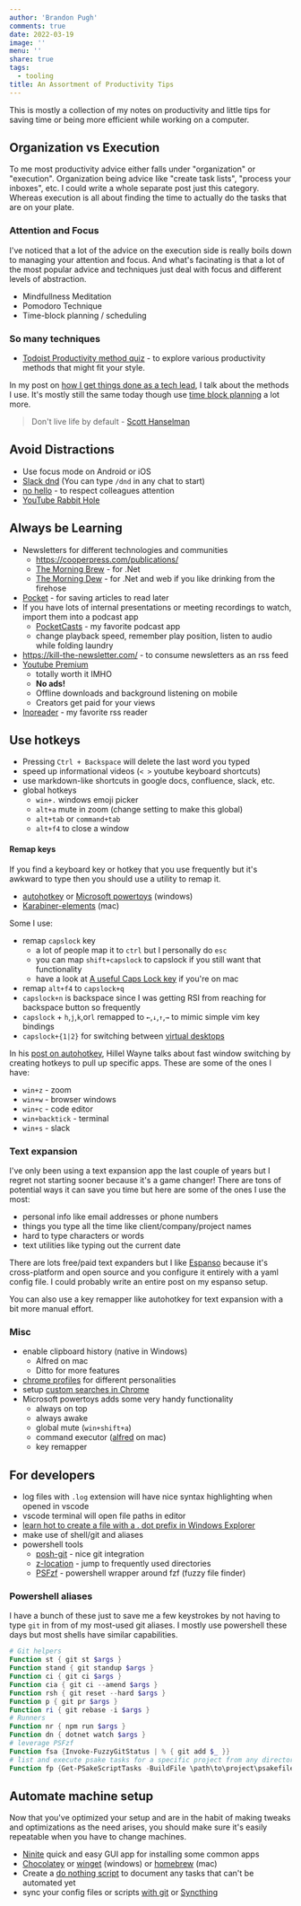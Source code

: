 ```yaml
---
author: 'Brandon Pugh'
comments: true
date: 2022-03-19
image: ''
menu: ''
share: true
tags:
  - tooling
title: An Assortment of Productivity Tips
---
```


This is mostly a collection of my notes on productivity and little tips for saving time or being more efficient while working on a computer.

## Organization vs Execution

To me most productivity advice either falls under "organization" or "execution". Organization being advice like "create task lists", "process your inboxes", etc. I could write a whole separate post just this category. Whereas execution is all about finding the time to actually do the tasks that are on your plate.

### Attention and Focus

I've noticed that a lot of the advice on the execution side is really boils down to managing your attention and focus.
And what's facinating is that a lot of the most popular advice and techniques just deal with focus and different levels of abstraction.

- Mindfullness Meditation
- Pomodoro Technique
- Time-block planning / scheduling

### So many techniques

- [Todoist Productivity method quiz](https://todoist.com/productivity-methods) - to explore various productivity methods that might fit your style.

In my post on [how I get things done as a tech lead](https://www.brandonpugh.com/blog/2019/08/getting-things-done-as-team-lead/), I talk about the methods I use. It's mostly still the same today though use [time block planning](https://www.calnewport.com/blog/2013/12/21/deep-habits-the-importance-of-planning-every-minute-of-your-work-day/) a lot more.

> Don't live life by default - [Scott Hanselman](https://www.hanselman.com/blog/relationship-hacks-mindfulness-dont-live-your-life-by-default)

## Avoid Distractions

- Use focus mode on Android or iOS
- [Slack dnd](https://slack.com/help/articles/214908388-Pause-notifications-with-Do-Not-Disturb) (You can type `/dnd` in any chat to start)
- [no hello](https://nohello.net/) - to respect colleagues attention
- [YouTube Rabbit Hole](https://chrome.google.com/webstore/detail/youtube-rabbit-hole/nlddakjbmpidooplakalfoogdincflfh)

## Always be Learning

- Newsletters for different technologies and communities
  - https://cooperpress.com/publications/
  - [The Morning Brew](https://blog.cwa.me.uk/) - for .Net
  - [The Morning Dew](https://www.alvinashcraft.com/) - for .Net and web if you like drinking from the firehose
- [Pocket](https://getpocket.com) - for saving articles to read later
- If you have lots of internal presentations or meeting recordings to watch, import them into a podcast app
  - [PocketCasts](https://www.pocketcasts.com/) - my favorite podcast app
  - change playback speed, remember play position, listen to audio while folding laundry
- https://kill-the-newsletter.com/ - to consume newsletters as an rss feed
- [Youtube Premium](https://www.youtube.com/premium)
  - totally worth it IMHO
  - **No ads!**
  - Offline downloads and background listening on mobile
  - Creators get paid for your views
- [Inoreader](https://www.inoreader.com/) - my favorite rss reader

## Use hotkeys

- Pressing `Ctrl + Backspace` will delete the last word you typed
- speed up informational videos (`< >` youtube keyboard shortcuts)
- use markdown-like shortcuts in google docs, confluence, slack, etc.
- global hotkeys
  - `win+.` windows emoji picker
  - `alt+a` mute in zoom (change setting to make this global)
  - `alt+tab` or `command+tab`
  - `alt+f4` to close a window

#### Remap keys

If you find a keyboard key or hotkey that you use frequently but it's awkward to type then you should use a utility to remap it.

- [autohotkey](https://www.autohotkey.com/) or [Microsoft powertoys](https://docs.microsoft.com/en-us/windows/powertoys/) (windows)
- [Karabiner-elements](https://karabiner-elements.pqrs.org/) (mac)

Some I use:

- remap `capslock` key
  - a lot of people map it to `ctrl` but I personally do `esc`
  - you can map `shift+capslock` to capslock if you still want that functionality
  - have a look at [A useful Caps Lock key](https://brettterpstra.com/2012/12/08/a-useful-caps-lock-key/) if you're on mac
- remap `alt+f4` to `capslock+q`
- `capslock+n` is backspace since I was getting RSI from reaching for backspace button so frequently
- `capslock` + `h`,`j`,`k`,or`l` remapped to `←`,`↓`,`↑`,`→` to mimic simple vim key bindings <!-- found these unicode arrows here: https://unicode.org/charts/nameslist/n_2190.html -->
- `capslock+{1|2}` for switching between [virtual desktops](https://www.howtogeek.com/197625/how-to-use-virtual-desktops-in-windows-10)

In his [post on autohotkey](https://www.hillelwayne.com/post/ahk/), Hillel Wayne talks about fast window switching by creating hotkeys to pull up specific apps. These are some of the ones I have:

- `win+z` - zoom
- `win+w` - browser windows
- `win+c` - code editor
- `win+backtick` - terminal
- `win+s` - slack

### Text expansion

I've only been using a text expansion app the last couple of years but I regret not starting sooner because it's a game changer!
There are tons of potential ways it can save you time but here are some of the ones I use the most:

- personal info like email addresses or phone numbers
- things you type all the time like client/company/project names
- hard to type characters or words
- text utilities like typing out the current date

There are lots free/paid text expanders but I like [Espanso](https://espanso.org/) because it's cross-platform and open source and you configure it entirely with a yaml config file. I could probably write an entire post on my espanso setup.

You can also use a key remapper like autohotkey for text expansion with a bit more manual effort.

### Misc

- enable clipboard history (native in Windows)
  - Alfred on mac
  - Ditto for more features
- [chrome profiles](https://support.google.com/a/users/answer/9310144?hl=en) for different personalities
- setup [custom searches in Chrome](https://zapier.com/blog/add-search-engine-to-chrome/)
- Microsoft powertoys adds some very handy functionality
  - always on top
  - always awake
  - global mute (`win+shift+a`)
  - command executor ([alfred](https://www.alfredapp.com/) on mac)
  - key remapper

## For developers

- log files with `.log` extension will have nice syntax highlighting when opened in vscode
- vscode terminal will open file paths in editor
- [learn hot to create a file with a . dot prefix in Windows Explorer](https://www.hanselman.com/blog/how-to-create-a-file-with-a-dot-prefix-in-windows-explorer)
- make use of shell/git and aliases
- powershell tools
  - [posh-git](https://github.com/dahlbyk/posh-git) - nice git integration
  - [z-location](https://github.com/vors/ZLocation) - jump to frequently used directories
  - [PSFzf](https://github.com/kelleyma49/PSFzf) - powershell wrapper around fzf (fuzzy file finder)

### Powershell aliases

I have a bunch of these just to save me a few keystrokes by not having to type `git` in from of my most-used git aliases.
I mostly use powershell these days but most shells have similar capabilities.

```powershell
# Git helpers
Function st { git st $args }
Function stand { git standup $args }
Function ci { git ci $args }
Function cia { git ci --amend $args }
Function rsh { git reset --hard $args }
Function p { git pr $args }
Function ri { git rebase -i $args }
# Runners
Function nr { npm run $args }
Function dn { dotnet watch $args }
# leverage PSFzf
Function fsa {Invoke-FuzzyGitStatus | % { git add $_ }}
# list and execute psake tasks for a specific project from any directory
Function fp {Get-PSakeScriptTasks -BuildFile \path\to\project\psakefile.ps1 | Invoke-Fzf | % { Invoke-PSake $_ }}
```

## Automate machine setup

Now that you've optimized your setup and are in the habit of making tweaks and optimizations as the need arises, you should make sure it's easily repeatable when you have to change machines.

- [Ninite](https://ninite.com/) quick and easy GUI app for installing some common apps
- [Chocolatey](https://chocolatey.org/) or [winget](https://docs.microsoft.com/en-us/windows/package-manager/winget/) (windows) or [homebrew](https://brew.sh/) (mac)
- Create a [do nothing script](https://blog.danslimmon.com/2019/07/15/do-nothing-scripting-the-key-to-gradual-automation/) to document any tasks that can't be automated yet
- sync your config files or scripts [with git](https://www.atlassian.com/git/tutorials/dotfiles) or [Syncthing](https://syncthing.net/)
